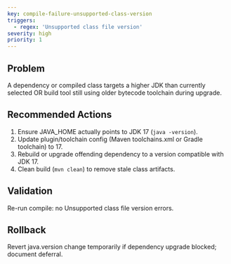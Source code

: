 ```yaml
---
key: compile-failure-unsupported-class-version
triggers:
  - regex: 'Unsupported class file version'
severity: high
priority: 1
---
```


## Problem
A dependency or compiled class targets a higher JDK than currently selected OR build tool still using older bytecode toolchain during upgrade.

## Recommended Actions
1. Ensure JAVA_HOME actually points to JDK 17 (`java -version`).
2. Update plugin/toolchain config (Maven toolchains.xml or Gradle toolchain) to 17.
3. Rebuild or upgrade offending dependency to a version compatible with JDK 17.
4. Clean build (`mvn clean`) to remove stale class artifacts.

## Validation
Re-run compile: no Unsupported class file version errors.

## Rollback
Revert java.version change temporarily if dependency upgrade blocked; document deferral.
